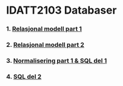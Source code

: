 # IDATT2103 Databaser

### 1. [Relasjonal modell part 1](Relasjonmodell/relasjonsmodellen.md)
### 2. [Relasjonal modell part 2](RelasjonQuery/RelasjonQuery.md)
### 3. [Normalisering part 1 & SQL del 1](Normalisering/normalisering.md)
### 4. [SQL del 2](AdvancedQuery/advancedQuery.md)


